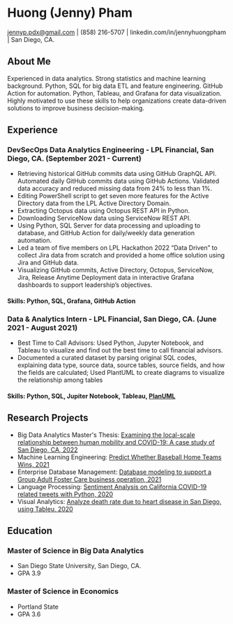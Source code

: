 # Huong (Jenny) Pham
jennyp.pdx@gmail.com | (858) 216-5707 | linkedin.com/in/jennyhuongpham | San Diego, CA.

## About Me
Experienced in data analytics. Strong statistics and machine learning background. Python, SQL for big data ETL and feature engineering. GitHub Action for automation. Python, Tableau, and Grafana for data visualization. Highly motivated to use these skills to help organizations create data-driven solutions to improve business decision-making.

## Experience
### DevSecOps Data Analytics Engineering - LPL Financial, San Diego, CA. (September 2021 - Current)
* Retrieving historical GitHub commits data using GitHub GraphQL API. Automated daily GitHub commits data using GitHub Actions. Validated data accuracy and reduced missing data from 24% to less than 1%. 
* Editing PowerShell script to get seven more features for the Active Directory data from the LPL Active Directory Domain. 
* Extracting Octopus data using Octopus REST API in Python.
* Downloading ServiceNow data using ServiceNow REST API. 
* Using Python, SQL Server for data processing and uploading to database, and GitHub Action for daily/weekly data generation automation.
* Led a team of five members on LPL Hackathon 2022 “Data Driven” to collect Jira data from scratch and provided a home office solution using Jira and GitHub data.
* Visualizing GitHub commits, Active Directory, Octopus, ServiceNow, Jira, Release Anytime Deployment data in interactive Grafana dashboards to support leadership’s objectives.

#### Skills: Python, SQL, Grafana, GitHub Action

### Data & Analytics Intern - LPL Financial, San Diego, CA. (June 2021 - August 2021)
* Best Time to Call Advisors: Used Python, Jupyter Notebook, and Tableau to visualize and find out the best time to call financial advisors.
* Documented a curated dataset by parsing original SQL codes, explaining data type, source data, source tables, source fields, and how the fields are calculated; Used PlantUML to create diagrams to visualize the relationship among tables 

#### Skills: Python, SQL, Jupiter Notebook, Tableau, [PlanUML](https://plantuml.com/)
## Research Projects
* Big Data Analytics Master's Thesis: [Examining the local-scale relationship between human mobility and COVID-19: A case study of San Diego, CA, 2022](https://github.com/huongphamBDA/mobility_covid19)
* Machine Learning Engineering: [Predict Whether Baseball Home Teams Wins, 2021](https://github.com/huongphamBDA/machinelearning)
* Enterprise Database Management: [Database modeling to support a Group Adult Foster Care business operation, 2021](https://github.com/huongphamBDA/database_management)
* Language Processing: [Sentiment Analysis on California COVID-19 related tweets with Python, 2020](https://github.com/huongphamBDA/sentiment_COVID19_tweets_pham)
* Visual Analytics: [Analyze death rate due to heart disease in San Diego, using Tableu, 2020](https://public.tableau.com/profile/huong.pham7994#!/vizhome/OverallHeartDisease_HuongPham/OverallHeartDisease2017)

## Education
### Master of Science in Big Data Analytics
* San Diego State University, San Diego, CA. 
* GPA 3.9

### Master of Science in Economics
* Portland State
* GPA 3.6
